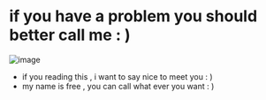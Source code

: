 # if you have a problem you should better call me : )

![image](https://user-images.githubusercontent.com/127272316/223612191-0ff3a658-eb37-40a3-b416-ce29d3961fc8.png)

- if you reading this , i want to say nice to meet you : )
- my name is free , you can call what ever you want : )
